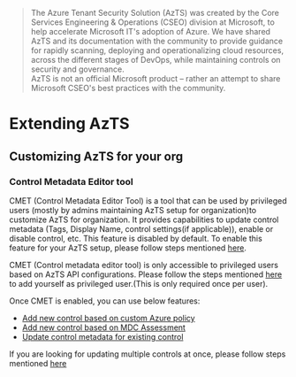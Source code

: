 > The Azure Tenant Security Solution (AzTS) was created by the Core Services Engineering & Operations (CSEO) division at Microsoft, to help accelerate Microsoft IT's adoption of Azure. We have shared AzTS and its documentation with the community to provide guidance for rapidly scanning, deploying and operationalizing cloud resources, across the different stages of DevOps, while maintaining controls on security and governance.
<br>AzTS is not an official Microsoft product – rather an attempt to share Microsoft CSEO's best practices with the community.

# Extending AzTS

## Customizing AzTS for your org

### Control Metadata Editor tool
CMET (Control Metadata Editor Tool) is a tool that can be used by privileged users (mostly by admins maintaining AzTS setup for organization)to customize AzTS for organization. It provides capabilities to update control metadata (Tags, Display Name, control settings(if applicable)), enable or disable control, etc.
This feature is disabled by default. To enable this feature for your AzTS setup, please follow steps mentioned [here](../06-Customizing%20AzTS%20for%20your%20org/Extending%20AzTS/Prerequisites.md#prerequisite-azts-configurations-to-enable-control-metadata-editor-toolcmet).

CMET (Control metadata editor tool) is only accessible to privileged users based on AzTS API configurations. Please follow the steps mentioned [here](../06-Customizing%20AzTS%20for%20your%20org/Extending%20AzTS/Prerequisites.md#access-to-cmet-control-metadata-editor-tool) to add yourself as privileged user.(This is only required once per user).

Once CMET is enabled, you can use below features:

   - [Add new control based on custom Azure policy](/06-Customizing%20AzTS%20for%20your%20org/Extending%20AzTS/AddControlForPolicy.md)
   - [Add new control based on MDC Assessment](/06-Customizing%20AzTS%20for%20your%20org/Extending%20AzTS/AddControlForAssessment.md) 
   - [Update control metadata for existing control](../06-Customizing%20AzTS%20for%20your%20org/Extending%20AzTS/UpdateControlMetadata.md)

If you are looking for updating multiple controls at once, please follow steps mentioned [here](../06-Customizing%20AzTS%20for%20your%20org/Extending%20AzTS/FeaturesInCMET.md#bulk-edit)
   









